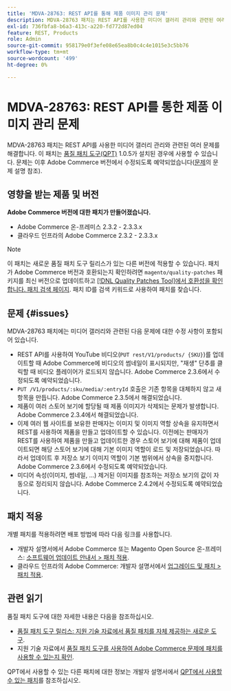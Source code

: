 ```yaml
---
title: 'MDVA-28763: REST API를 통해 제품 이미지 관리 문제'
description: MDVA-28763 패치는 REST API를 사용한 미디어 갤러리 관리와 관련된 여러 문제를 해결합니다. 이 패치는 [Quality Patches Tool (QPT)](/help/announcements/adobe-commerce-announcements/magento-quality-patches-released-new-tool-to-self-serve-quality-patches.md) 1.0.5가 설치된 경우 사용할 수 있습니다. 이 문제는 이후 Adobe Commerce 버전에서 수정되도록 예약되었습니다.
exl-id: 736fbfa8-b6a3-413c-a220-fd772d87ed04
feature: REST, Products
role: Admin
source-git-commit: 958179e0f3efe08e65ea8b0c4c4e1015e3c5bb76
workflow-type: tm+mt
source-wordcount: '499'
ht-degree: 0%

---
```


# MDVA-28763: REST API를 통한 제품 이미지 관리 문제

MDVA-28763 패치는 REST API를 사용한 미디어 갤러리 관리와 관련된 여러 문제를 해결합니다. 이 패치는 [품질 패치 도구(QPT)](/help/announcements/adobe-commerce-announcements/magento-quality-patches-released-new-tool-to-self-serve-quality-patches.md) 1.0.5가 설치된 경우에 사용할 수 있습니다. 문제는 이후 Adobe Commerce 버전에서 수정되도록 예약되었습니다([문제](#issues)의 문제 설명 참조).

## 영향을 받는 제품 및 버전

**Adobe Commerce 버전에 대한 패치가 만들어졌습니다.**

* Adobe Commerce 온-프레미스 2.3.2 - 2.3.3.x
* 클라우드 인프라의 Adobe Commerce 2.3.2 - 2.3.3.x

>[!NOTE]
>
>이 패치는 새로운 품질 패치 도구 릴리스가 있는 다른 버전에 적용할 수 있습니다. 패치가 Adobe Commerce 버전과 호환되는지 확인하려면 `magento/quality-patches` 패키지를 최신 버전으로 업데이트하고 [[!DNL Quality Patches Tool]에서 호환성을 확인합니다. 패치 검색 페이지](https://devdocs.magento.com/quality-patches/tool.html#patch-grid). 패치 ID를 검색 키워드로 사용하여 패치를 찾습니다.

## 문제 {#issues}

MDVA-28763 패치에는 미디어 갤러리와 관련된 다음 문제에 대한 수정 사항이 포함되어 있습니다.

* REST API를 사용하여 YouTube 비디오(`PUT rest/V1/products/ {SKU}`)를 업데이트할 때 Adobe Commerce에 비디오의 썸네일이 표시되지만, &quot;재생&quot; 단추를 클릭할 때 비디오 플레이어가 로드되지 않습니다. Adobe Commerce 2.3.6에서 수정되도록 예약되었습니다.
* `PUT /V1/products/:sku/media/:entryId` 호출은 기존 항목을 대체하지 않고 새 항목을 만듭니다. Adobe Commerce 2.3.5에서 해결되었습니다.
* 제품이 여러 스토어 보기에 할당될 때 제품 이미지가 삭제되는 문제가 발생합니다. Adobe Commerce 2.3.4에서 해결되었습니다.
* 이제 여러 웹 사이트를 보유한 판매자는 이미지 및 이미지 역할 상속을 유지하면서 REST를 사용하여 제품을 만들고 업데이트할 수 있습니다. 이전에는 판매자가 REST를 사용하여 제품을 만들고 업데이트한 경우 스토어 보기에 대해 제품이 업데이트되면 해당 스토어 보기에 대해 기본 이미지 역할이 로드 및 저장되었습니다. 따라서 업데이트 후 저장소 보기 이미지 역할이 기본 범위에서 상속을 중지합니다. Adobe Commerce 2.3.6에서 수정되도록 예약되었습니다.
* 미디어 속성(이미지, 썸네일, ...) 제거된 이미지를 참조하는 저장소 보기의 값이 자동으로 정리되지 않습니다. Adobe Commerce 2.4.2에서 수정되도록 예약되었습니다.

## 패치 적용

개별 패치를 적용하려면 배포 방법에 따라 다음 링크를 사용합니다.

* 개발자 설명서에서 Adobe Commerce 또는 Magento Open Source 온-프레미스: [소프트웨어 업데이트 안내서 > 패치 적용](https://devdocs.magento.com/guides/v2.4/comp-mgr/patching/mqp.html).
* 클라우드 인프라의 Adobe Commerce: 개발자 설명서에서 [업그레이드 및 패치 > 패치 적용](https://devdocs.magento.com/cloud/project/project-patch.html).

## 관련 읽기

품질 패치 도구에 대한 자세한 내용은 다음을 참조하십시오.

* [품질 패치 도구 릴리스: 지원 기술 자료에서 품질 패치를 자체 제공하는 새로운 도구](/help/announcements/adobe-commerce-announcements/magento-quality-patches-released-new-tool-to-self-serve-quality-patches.md).
* 지원 기술 자료에서 [품질 패치 도구를 사용하여 Adobe Commerce 문제에 패치를 사용할 수 있는지 확인](/help/support-tools/patches-available-in-qpt-tool/check-patch-for-magento-issue-with-magento-quality-patches.md).

QPT에서 사용할 수 있는 다른 패치에 대한 정보는 개발자 설명서에서 [QPT에서 사용할 수 있는 패치](https://devdocs.magento.com/quality-patches/tool.html#patch-grid)를 참조하십시오.
